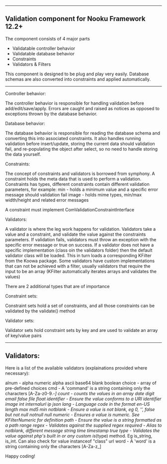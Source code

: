 --------------------------------------------------------
Validation component for Nooku Framework 12.2+
--------------------------------------------------------

The component consists of 4 major parts

* Validatable controller behavior
* Validatable database behavior
* Constraints
* Validators & Filters

This component is designed to be plug and play very easily.
Database schemas are also converted into constraints and applied automatically.

--------------------------------------------------------

Controller behavior:

The controller behavior is responsible for handling validation before add/edit/save/apply.
Errors are caught and raised as notices as opposed to exceptions thrown by the database behavior.


Database behavior:

The database behavior is responsible for reading the database schema and converting this into associated constraints.
It also handles running validation before insert/update, storing the current data should validation fail,
and re-populating the object after select, so no need to handle storing the data yourself.


Constraints:

The concept of constraints and validators is borrowed from symphony.
A constraint holds the meta data that is used to perform a validation.
Constraints has types, different constraints contain different validation parameters, for example:
    min - holds a minimum value and a specific error message should validation fail
    image - holds mime types, min/max width/height and related error messages

A constraint must implement ComValidationConstraintInterface


Validators:

A validator is where the leg work happens for validation.
Validators take a value and a constraint, and validate the value against the constraints parameters.
If validation fails, validators must throw an exception with the specific error message or true on success.
If a validator does not have a specific implementation (class oin the validators folder) then the default validator
class will be loaded. This in turn loads a corresponding KFilter from the Koowa package.
Some validators have custom implementations that can not be achieved with a filter, usually validators that require
the input to be an array (KFilter automatically iterates arrays and validates the values)

There are 2 additional types that are of importance

Constraint sets:

Constraint sets hold a set of constraints, and all those constraints can be validated by the validate() method

Validator sets:

Validator sets hold constraint sets by key and are used to validate an array of key/value pairs


--------------------------------------------------------

## Validators:

Here is a list of the available validators (explainations provided where necessary):

alnum       - alpha numeric
alpha
ascii
base64
blank
boolean
choice      - array of pre-defined choices
cmd         - A 'command' is a string containing only the characters [A-Za-z0-9.-_]
count       - counts the values in an array
date
digit
email
false
file
float
identifier  - Ensure the value conforms to a URI identifier
image
int
internalurl
ip
json
lang        - Language code in the format en-US
length
max
md5
min
notblank    - Ensure a value is not blank, eg 0, '', false but not null
notnull
null
numeric     - Ensures a value is numeric. See KFilterNumeric for definition
path        - Ensure the value is a string formatted as a path
range
regex       - Validates against the supplied regex
required    - Alias to notblank, different message
string
time
timestamp
true
type        - Validates the value against php's built in or any custom is_(type) method. Eg is_string, is_int. Can also check for value instanceof "class"
url
word        - A 'word' is a string containing only the characters [A-Za-z_]

Happy coding!
